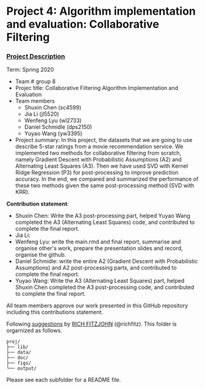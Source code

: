 # Project 4: Algorithm implementation and evaluation: Collaborative Filtering

### [Project Description](doc/project4_desc.md)

Term: Spring 2020

+ Team # group 8
+ Projec title: Collaborative Filtering Algorithm Implementation and Evaluation
+ Team members
	+ Shuxin Chen (sc4599)
	+ Jia Li (jl5520)
	+ Wenfeng Lyu (wl2733)
	+ Daniel Schmidle (dps2150)
	+ Yuyao Wang (yw3395)
+ Project summary: In this project, the datasets that we are going to use describe 5-star ratings from a movie recommendation service. We implemented two methods for collaborative filtering from scratch, namely Gradient Descent with Probabilistic Assumptions (A2) and Alternating Least Squares (A3). Then we have used SVD with Kernel Ridge Regression (P3) for post-processing to improve prediction accuracy. In the end, we compared and summarized the performance of these two methods given the same post-processing method (SVD with KRR).
	
**Contribution statement**:  
+ Shuxin Chen: Write the A3 post-processing part, helped Yuyao Wang completed the A3 (Alternating Least Squares) code, and contributed to complete the final report.
+ Jia Li:
+ Wenfeng Lyu: write the main.rmd and final report, summarise and organise other's work, prepare the presentation slides and record, organise the github.
+ Daniel Schmidle: write the entire A2 (Gradient Descent with Probabilistic Assumptions) and A2 post-processing parts, and contributed to complete the final report.
+ Yuyao Wang: Write the A3 (Alternating Least Squares) part, helped Shuxin Chen completed the A3 post-processing code, and contributed to complete the final report.

All team members approve our work presented in this GitHub repository including this contributions statement.

Following [suggestions](http://nicercode.github.io/blog/2013-04-05-projects/) by [RICH FITZJOHN](http://nicercode.github.io/about/#Team) (@richfitz). This folder is orgarnized as follows.

```
proj/
├── lib/
├── data/
├── doc/
├── figs/
└── output/
```

Please see each subfolder for a README file.
